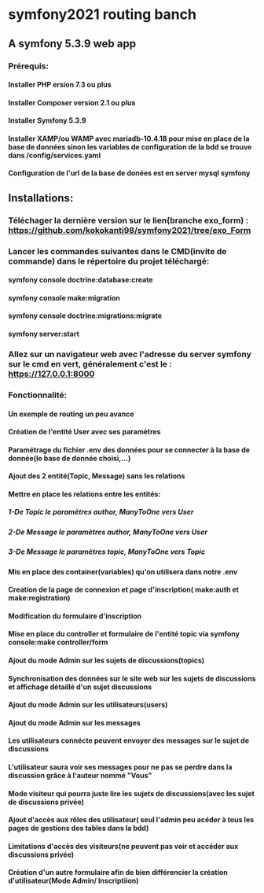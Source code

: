 # symfony2021 routing banch
## A symfony 5.3.9 web app
### Prérequis:
#### Installer PHP ersion 7.3 ou plus
#### Installer Composer version 2.1 ou plus
#### Installer Symfony 5.3.9 
#### Installer XAMP/ou WAMP avec mariadb-10.4.18 pour mise en place de la base de données sinon les variables de configuration de la bdd se trouve dans /config/services.yaml
#### Configuration de l'url de la base de donées est en server mysql symfony


## Installations:
### Téléchager la dernière version sur le lien(branche exo_form) : https://github.com/kokokanti98/symfony2021/tree/exo_Form
### Lancer les commandes suivantes dans le CMD(invite de commande) dans le répertoire du projet téléchargé:
#### symfony console doctrine:database:create
#### symfony console make:migration
#### symfony console doctrine:migrations:migrate
#### symfony server:start
### Allez sur un navigateur web avec l'adresse du server symfony sur le cmd en vert, généralement c'est le : https://127.0.0.1:8000



### Fonctionnalité:
#### Un exemple de routing un peu avance
#### Création de l'entité User avec ses paramètres
#### Paramétrage du fichier .env des données pour se connecter à la base de donnée(le base de donnée choisi,...)
#### Ajout des 2 entité(Topic, Message) sans les relations
#### Mettre en place les relations entre les entités:
##### 1-De Topic le paramètres author, ManyToOne vers User
##### 2-De Message le paramètres author, ManyToOne vers User
##### 3-De Message le paramètres topic, ManyToOne vers Topic
#### Mis en place des container(variables) qu'on utilisera dans notre .env 
#### Creation de la page de connexion et page d'inscription( make:auth et make:registration)
#### Modification du formulaire d'inscription
#### Mise en place du controller et formulaire de l'entité topic via symfony console:make controller/form
#### Ajout du mode Admin sur les sujets de discussions(topics)
#### Synchronisation des données sur le site web sur les sujets de discussions et affichage détaillé d'un sujet discussions 

#### Ajout du mode Admin sur les utilisateurs(users)
#### Ajout du mode Admin sur les messages
#### Les utilisateurs connécte peuvent envoyer des messages sur le sujet de discussions
#### L'utilisateur saura voir ses messages pour ne pas se perdre dans la discussion grâce à l'auteur nommé "Vous"
#### Mode visiteur qui pourra juste lire les sujets de discussions(avec les sujet de discussions privée)
#### Ajout d'accès aux rôles des utilisateur( seul l'admin peu acéder à tous les pages de gestions des tables dans la bdd)
#### Limitations d'accès des visiteurs(ne peuvent pas voir et accéder aux discussions privée)
#### Création d'un autre formulaire afin de bien différencier la création d'utilisateur(Mode Admin/ Inscriptiion)